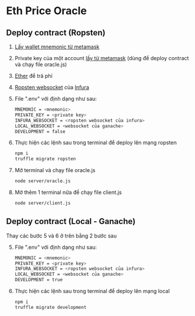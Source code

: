 # Eth Price Oracle

## Deploy contract (Ropsten)

1. [Lấy wallet mnemonic từ metamask](https://metamask.zendesk.com/hc/en-us/articles/360015290032)
2. Private key của một account [lấy từ metamask](https://metamask.zendesk.com/hc/en-us/articles/360015289632-How-to-Export-an-Account-Private-Key) (dùng để deploy contract và chạy file oracle.js)
3. [Ether](https://faucet.metamask.io/) để trả phí
4. [Ropsten websocket](https://infura.io/docs/gettingStarted/chooseaNetwork) của [Infura](https://infura.io/)
5. File ".env" với định dạng như sau:

   ```bash
   MNEMONIC = <mnemonic>
   PRIVATE_KEY = <private key>
   INFURA_WEBSOCKET = <ropsten websocket của infura>
   LOCAL_WEBSOCKET = <websocket của ganache>
   DEVELOPMENT = false
   ```

6. Thực hiện các lệnh sau trong terminal để deploy lên mạng ropsten

   ```bash
   npm i
   truffle migrate ropsten
   ```

7. Mở terminal và chạy file oracle.js

   ```bash
   node server/oracle.js
   ```

8. Mở thêm 1 terminal nữa để chạy file client.js

   ```bash
   node server/client.js
   ```

## Deploy contract (Local - Ganache)

Thay các bước 5 và 6 ở trên bằng 2 bước sau

5. File ".env" với định dạng như sau:

   ```bash
   MNEMONIC = <mnemonic>
   PRIVATE_KEY = <private key>
   INFURA_WEBSOCKET = <ropsten websocket của infura>
   LOCAL_WEBSOCKET = <websocket của ganache>
   DEVELOPMENT = true
   ```

6. Thực hiện các lệnh sau trong terminal để deploy lên mạng local

   ```bash
   npm i
   truffle migrate development
   ```
